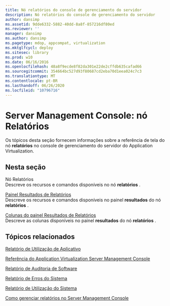 ```yaml
---
title: Nó relatórios do console de gerenciamento do servidor
description: Nó relatórios do console de gerenciamento do servidor
author: dansimp
ms.assetid: 9dde6332-5882-40dd-8a8f-857216df80ed
ms.reviewer: ''
manager: dansimp
ms.author: dansimp
ms.pagetype: mdop, appcompat, virtualization
ms.mktglfcycl: deploy
ms.sitesec: library
ms.prod: w10
ms.date: 06/16/2016
ms.openlocfilehash: 48a8f9ecde8f82da301e22de2cffdb635cafad66
ms.sourcegitcommit: 354664bc527d93f80687cd2eba70d1eea024c7c3
ms.translationtype: MT
ms.contentlocale: pt-BR
ms.lasthandoff: 06/26/2020
ms.locfileid: "10796716"
---
```

# Server Management Console: nó Relatórios


Os tópicos desta seção fornecem informações sobre a referência de tela do nó **relatórios** no console de gerenciamento do servidor do Application Virtualization.

## Nesta seção


<a href="" id="reports-node"></a>Nó Relatórios  
Descreve os recursos e comandos disponíveis no nó **relatórios** .

<a href="" id="reports-results-pane"></a>[Painel Resultados de Relatórios](reports-results-pane.md)  
Descreve os recursos e comandos disponíveis no painel **resultados** do nó **relatórios** .

<a href="" id="reports-results-pane-columns"></a>[Colunas do painel Resultados de Relatórios](reports-results-pane-columns.md)  
Descreve as colunas disponíveis no painel **resultados** do nó **relatórios** .

## Tópicos relacionados


[Relatório de Utilização de Aplicativo](application-utilization-reportserver.md)

[Referência do Application Virtualization Server Management Console](application-virtualization-server-management-console-reference.md)

[Relatório de Auditoria de Software](software-audit-reportserver.md)

[Relatório de Erros do Sistema](system-error-reportserver.md)

[Relatório de Utilização do Sistema](system-utilization-reportserver.md)

[Como gerenciar relatórios no Server Management Console](how-to-manage-reports-in-the-server-management-console.md)

 

 





